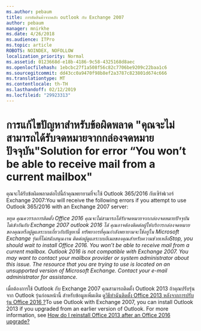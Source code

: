 ```yaml
---
ms.author: pebaum
title: การตัดสินค้าจากคลัง outlook กับ Exchange 2007
author: pebaum
manager: mnirkhe
ms.date: 4/26/2018
ms.audience: ITPro
ms.topic: article
ROBOTS: NOINDEX, NOFOLLOW
localization_priority: Normal
ms.assetid: 0123668d-e18b-4186-9c58-4325168d8aec
ms.openlocfilehash: 1ebcbc27f1a508f56c82c7706be9209c22baa1c6
ms.sourcegitcommit: dd43cc0a9470f98b8ef2a3787c823801d674c666
ms.translationtype: MT
ms.contentlocale: th-TH
ms.lasthandoff: 02/12/2019
ms.locfileid: "29923313"
---
```

# <a name="solution-for-error-you-wont-be-able-to-receive-mail-from-a-current-mailbox"></a><span data-ttu-id="cbc5b-102">การแก้ไขปัญหาสำหรับข้อผิดพลาด "คุณจะไม่สามารถได้รับจดหมายจากกล่องจดหมายปัจจุบัน"</span><span class="sxs-lookup"><span data-stu-id="cbc5b-102">Solution for error “You won’t be able to receive mail from a current mailbox"</span></span>
<span data-ttu-id="cbc5b-103">คุณจะได้รับข้อผิดพลาดต่อไปนี้ถ้าคุณพยายามที่จะใช้ Outlook 365/2016 กับเซิร์ฟเวอร์ Exchange 2007:</span><span class="sxs-lookup"><span data-stu-id="cbc5b-103">You will receive the following errors if you attempt to use Outlook 365/2016 with an Exchange 2007 server:</span></span>

<span data-ttu-id="cbc5b-104">*หยุด คุณควรรอการติดตั้ง Office 2016 คุณจะไม่สามารถได้รับจดหมายจากกล่องจดหมายปัจจุบัน ไม่เข้ากันกับ Exchange 2007 outlook 2016 ได้ คุณอาจต้องติดต่อผู้ให้บริการกล่องจดหมายของคุณหรือผู้ดูแลระบบเกี่ยวกับปัญหานี้ ทรัพยากรที่คุณกำลังพยายามจะใช้อยู่ใน Microsoft Exchange รุ่นที่ไม่สนับสนุนงาน ติดต่อผู้ดูแลระบบอีเมลของคุณสำหรับความช่วยเหลือ*</span><span class="sxs-lookup"><span data-stu-id="cbc5b-104">*Stop, you should wait to install Office 2016. You won’t be able to receive mail from a current mailbox. Outlook 2016 is not compatible with Exchange 2007. You may want to contact your mailbox provider or system administrator about this issue. The resource that you are trying to use is located on an unsupported version of Microsoft Exchange. Contact your e-mail administrator for assistance.*</span></span>

<span data-ttu-id="cbc5b-p101">เมื่อต้องการใช้ Outlook กับ Exchange 2007 คุณสามารถติดตั้ง Outlook 2013 ถ้าคุณปรับรุ่นจาก Outlook รุ่นก่อนหน้านี้ สำหรับข้อมูลเพิ่มเติม ดู[วิธีทำฉันติดตั้ง Office 2013 หลังจากการปรับรุ่น Office 2016 ?](https://support.office.com/article/a6ca92f4-cbb4-4609-9fdb-f8d3dd6812f3)</span><span class="sxs-lookup"><span data-stu-id="cbc5b-p101">To use Outlook with Exchange 2007, you can install Outlook 2013 if you upgraded from an earlier version of Outlook. For more information, see [How do I reinstall Office 2013 after an Office 2016 upgrade?](https://support.office.com/article/a6ca92f4-cbb4-4609-9fdb-f8d3dd6812f3)</span></span>